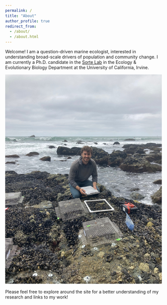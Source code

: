 ```yaml
---
permalink: /
title: "About"
author_profile: true
redirect_from: 
  - /about/
  - /about.html
---
```


Welcome! I am a question-driven marine ecologist, interested in understanding broad-scale drivers of population and community change. I am currently a Ph.D. candidate in the [Sorte Lab](https://cascadesorte.org/) in the Ecology & Evolutionary Biology Department at the University of California, Irvine. 

![DeployingDanaCages.jpg](/images/DeployingDanaCages.jpg)

Please feel free to explore around the site for a better understanding of my research and links to my work!